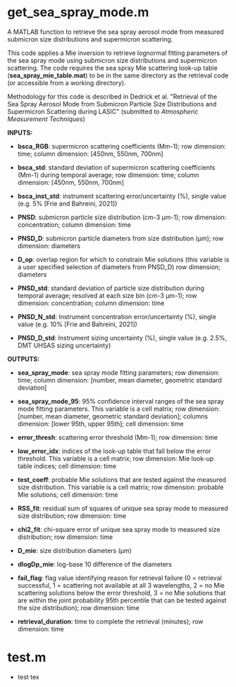 # get_sea_spray_mode.m
A MATLAB function to retrieve the sea spray aerosol mode from measured submicron size distributions and supermicron scattering.
 
This code applies a Mie inversion to retrieve lognormal fitting parameters of the sea spray mode using submicron size distributions and supermicron scattering. The code requires the sea spray Mie scattering look-up table (**sea_spray_mie_table.mat**) to be in the same directory as the retrieval code (or accessible from a working directory).

Methodology for this code is described in Dedrick et al. "Retrieval of the Sea Spray Aerosol Mode from Submicron Particle Size Distributions and Supermicron Scattering during LASIC" (submitted to *Atmospheric Measurement Techniques*)
 
**INPUTS:**

- **bsca_RGB**: supermicron scattering coefficients (Mm-1); row dimension: time; column dimension: [450nm, 550nm, 700nm]

- **bsca_std**: standard deviation of supermicron scattering coefficients (Mm-1) during temporal average; row dimension: time; column dimension: [450nm, 550nm, 700nm]

- **bsca_inst_std**: instrument scattering error/uncertainty (%), single value (e.g. 5% [Frie and Bahreini, 2021])

- **PNSD**: submicron particle size distribution (cm-3 µm-1); row dimension: concentration; column dimension: time

- **PNSD_D**: submicron particle diameters from size distribution (µm); row dimension: diameters

- **D_op**: overlap region for which to constrain Mie solutions (this variable is a user specified selection of diameters from PNSD_D) row dimension; diameters

- **PNSD_std**: standard deviation of particle size distribution during temporal average; resolved at each size bin (cm-3 µm-1); row dimension: concentration; column dimension: time 

- **PNSD_N_std**: Instrument concentration error/uncertainty (%), single value (e.g. 10% [Frie and Bahreini, 2021])

- **PNSD_D_std**: Instrument sizing uncertainty (%), single value (e.g. 2.5%, DMT UHSAS sizing uncertainty)

**OUTPUTS:**

- **sea_spray_mode**: sea spray mode fitting parameters; row dimension: time; column dimension: [number, mean diameter, geometric standard deviation] 

- **sea_spray_mode_95**: 95% confidence interval ranges of the sea spray mode fitting parameters. This variable is a cell matrix; row dimension: [number, mean diameter, geometric standard deviation]; columns dimension: [lower 95th, upper 95th]; cell dimension: time

- **error_thresh**: scattering error threshold (Mm-1); row dimension: time

- **low_error_idx**: indices of the look-up table that fall below the error threshold. This variable is a cell matrix; row dimension: Mie look-up table indices; cell dimension: time 

- **test_coeff**: probable Mie solutions that are tested against the measured size distribution. This variable is a cell matrix; row dimension: probable Mie solutions; cell dimension: time

- **RSS_fit**: residual sum of squares of unique sea spray mode to measured size distribution; row dimension: time

- **chi2_fit**: chi-square error of unique sea spray mode to measured size distribution; row dimension: time

- **D_mie**: size distribution diameters (µm)

- **dlogDp_mie**: log-base 10 difference of the diameters

- **fail_flag**: flag value identifying reason for retrieval failure (0 = retrieval successful, 1 = scattering not available at all 3 wavelengths, 2 = no Mie scattering solutions below the error threshold, 3 = no Mie solutions that are within the joint probability 95th percentile that can be tested against the size distribution); row dimension: time

- **retrieval_duration**: time to complete the retrieval (minutes); row dimension: time

# test.m

- test tex
